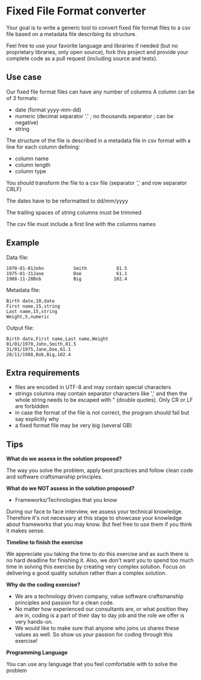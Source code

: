# Fixed File Format converter

Your goal is to write a generic tool to convert fixed file format files to a csv file based on a metadata file describing its structure.

Feel free to use your favorite language and libraries if needed (but no proprietary libraries, only open source), fork this project and provide your complete code as a pull request (including source and tests).

## Use case

Our fixed file format files can have any number of columns
A column can be of 3 formats:
* date (format yyyy-mm-dd)
* numeric (decimal separator '.' ; no thousands separator ; can be negative)
* string

The structure of the file is described in a metadata file in csv format with a line for each column defining:
* column name
* column length
* column type

You should transform the file to a csv file (separator ',' and row separator CRLF)

The dates have to be reformatted to dd/mm/yyyy

The trailing spaces of string columns must be trimmed

The csv file must include a first line with the columns names

## Example

Data file:
```
1970-01-01John           Smith           81.5
1975-01-31Jane           Doe             61.1
1988-11-28Bob            Big            102.4
```

Metadata file:
```
Birth date,10,date
First name,15,string
Last name,15,string
Weight,5,numeric
```

Output file:
```
Birth date,First name,Last name,Weight
01/01/1970,John,Smith,81.5
31/01/1975,Jane,Doe,61.1
28/11/1988,Bob,Big,102.4
```

## Extra requirements
* files are encoded in UTF-8 and may contain special characters
* strings columns may contain separator characters like ',' and then the whole string needs to be escaped with " (double quotes). Only CR or LF are forbidden
* in case the format of the file is not correct, the program should fail but say explicitly why
* a fixed format file may be very big (several GB)


## Tips

**What do we assess in the solution proposed?**

The way you solve the problem, apply best practices and follow clean code and software craftsmanship principles. 

**What do we NOT assess in the solution proposed?**

- Frameworks/Technologies that you know

During our face to face interview, we assess your technical knowledge. Therefore it's not necessary at this stage to showcase your knowledge about frameworks that you may know. But feel free to use them if you think it makes sense.

**Timeline to finish the exercise**

We appreciate you taking the time to do this exercise and as such there is no hard deadline for finishing it. Also, we don't want you to spend too much time in solving this exercise by creating very complex solution. Focus on delivering a good quality solution rather than a complex solution.

**Why do the coding exercise?** 

- We are a technology driven company, value software craftsmanship principles and passion for a clean code. 
- No matter how experienced our consultants are, or what position they are in, coding is a part of their day to day job and the role we offer is very hands-on. 
- We would like to make sure that anyone who joins us shares these values as well. So show us your passion for coding through this exercise!

**Programming Language** 

You can use any language that you feel comfortable with to solve the problem



